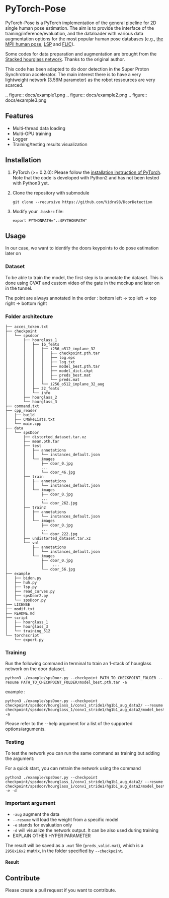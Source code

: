 # PyTorch-Pose

PyTorch-Pose is a PyTorch implementation of the general pipeline for 2D single human pose estimation. The aim is to provide the interface of the training/inference/evaluation, and the dataloader with various data augmentation options for the most popular human pose databases (e.g., [the MPII human pose](http://human-pose.mpi-inf.mpg.de), [LSP](http://www.comp.leeds.ac.uk/mat4saj/lsp.html) and [FLIC](http://bensapp.github.io/flic-dataset.html)).

Some codes for data preparation and augmentation are brought from the [Stacked hourglass network](https://github.com/anewell/pose-hg-train). Thanks to the original author.

This code has been adapted to do door detection in the Super Proton Synchrotron accelerator. The main interest there is to have a very lightweight network (3.56M parameter) as the robot ressources are very scarced.

.. figure:: docs/example1.png
.. figure:: docs/example2.png
.. figure:: docs/example3.png


## Features
- Multi-thread data loading
- Multi-GPU training
- Logger
- Training/testing results visualization

## Installation
1. PyTorch (>= 0.2.0): Please follow the [installation instruction of PyTorch](http://pytorch.org/). Note that the code is developed with Python2 and has not been tested with Python3 yet.

2. Clone the repository with submodule
   ```
   git clone --recursive https://github.com/Vidra98/DoorDetection
   ```

4. Modify your `.bashrc` file:
   ```
   export PYTHONPATH=".:$PYTHONPATH"
   ```

## Usage

In our case, we want to identify the doors keypoints to do pose estimation later on 

### Dataset 
To be able to train the model, the first step is to annotate the dataset. This is done using CVAT and custom video of the gate in the mockup and later on in the tunnel.

The point are always annotated in the order : bottom left -> top left -> top right -> bottom right

### Folder architecture

```
├── acces_token.txt
├── checkpoint
│   └── spsdoor
│       ├── hourglass_1
│       │   ├── 16_feats
│       │   │   ├── i256_o512_inplane_32
│       │   │   │   ├── checkpoint.pth.tar
│       │   │   │   ├── log.eps
│       │   │   │   ├── log.txt
│       │   │   │   ├── model_best.pth.tar
│       │   │   │   ├── model_dict.ckpt
│       │   │   │   ├── preds_best.mat
│       │   │   │   └── preds.mat
│       │   │   └── i256_o512_inplane_32_aug
│       │   ├── 32_feats
│       │   └── info
│       ├── hourglass_2
│       └── hourglass_3
├── command.txt
├── cpp_reader
│   ├── build
│   ├── CMakeLists.txt
│   └── main.cpp
├── data
│   └── spsDoor
│       ├── distorted_dataset.tar.xz
│       ├── mean.pth.tar
│       ├── test
│       │   ├── annotations
│       │   │   └── instances_default.json
│       │   └── images
│       │       ├── door_0.jpg
│       │       ...
│       │       └── door_46.jpg
│       ├── train
│       │   ├── annotations
│       │   │   └── instances_default.json
│       │   └── images
│       │       ├── door_0.jpg
│       │       ...
│       │       └── door_262.jpg
│       ├── train2
│       │   ├── annotations
│       │   │   └── instances_default.json
│       │   └── images
│       │       ├── door_0.jpg
│       │       ...
│       │       └── door_222.jpg
│       ├── undistorted_dataset.tar.xz
│       └── val
│           ├── annotations
│           │   └── instances_default.json
│           └── images
│               ├── door_0.jpg
│               │    ...
│               └── door_56.jpg
├── example
│   ├── bidon.py
│   ├── huh.py
│   ├── lsp.py
│   ├── read_curves.py
│   ├── spsDoor2.py
│   └── spsDoor.py
├── LICENSE
├── modif.txt
├── README.md
├── script
│   ├── hourglass_1
│   ├── hourglass_3
│   └── training_512
└── torchscript
    └── export.py
```

### Training
Run the following command in terminal to train an 1-stack of hourglass network on the door dataset.

```
python3 ./example/spsDoor.py --checkpoint PATH_TO_CHECKPOINT_FOLDER --resume PATH_TO_CHECKPOINT_FOLDER/model_best.pth.tar -a
```
example :
```
python3 ./example/spsDoor.py --checkpoint checkpoint/spsdoor/hourglass_1/conv1_stride1/hg1b1_aug_data2/ --resume checkpoint/spsdoor/hourglass_1/conv1_stride1/hg1b1_aug_data2/model_best.pth.tar -a
```

Please refer to the --help argument for a list of the supported options/arguments.

### Testing

To test the network you can run the same command as training but adding the argument:

For a quick start, you can retrain the network using the command 

```
python3 ./example/spsDoor.py --checkpoint checkpoint/spsdoor/hourglass_1/conv1_stride1/hg1b1_aug_data2/ --resume checkpoint/spsdoor/hourglass_1/conv1_stride1/hg1b1_aug_data2/model_best.pth.tar -e -d
```

### Important argument

* `-aug` augment the data
* `--resume` will load the weight from a specific model
* `-e` stands for evaluation only
* `-d` will visualize the network output. It can be also used during training
* EXPLAIN OTHER HYPER PARAMETER

The result will be saved as a `.mat` file (`preds_valid.mat`), which is a `2958x16x2` matrix, in the folder specified by `--checkpoint`.

#### Result

## Contribute
Please create a pull request if you want to contribute.
